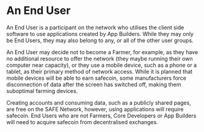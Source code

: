 # An End User

An End User is a participant on the network who utilises the client side software to use applications created by App Builders. While they may only be
End Users, they may also belong to any, or all of the other user groups.

An End User may decide not to become a Farmer, for example, as they have no additional resource to offer the network (they maybe running their own
computer near capacity), or they use a mobile device, such as a phone or a tablet, as their primary method of network access. While it is planned that
mobile devices will be able to earn safecoin, some manufacturers force disconnection of data after the screen has switched off, making them suboptimal
farming devices.

Creating accounts and consuming data, such as a publicly shared pages, are free on the SAFE Network, however, using applications will require safecoin.
End Users who are not Farmers, Core Developers or App Builders will need to acquire safecoin from decentralised exchanges.
